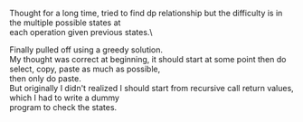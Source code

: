 Thought for a long time, tried to find dp relationship but the difficulty is in the multiple possible states at\
each operation given previous states.\

Finally pulled off using a greedy solution.\
My thought was correct at beginning, it should start at some point then do select, copy, paste as much as possible,\
then only do paste.\
But originally I didn't realized I should start from recursive call return values, which I had to write a dummy\
program to check the states.

